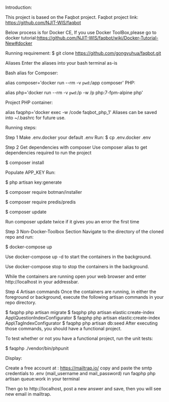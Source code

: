 Introduction:

This project is based on the Faqbot project.
Faqbot project link: https://github.com/NJIT-WIS/faqbot

Below process is for Docker CE, If you use Docker ToolBox,please go to docker tutorial:https://github.com/NJIT-WIS/faqbot/wiki/Docker-Tutorial-New#docker


Running requirement:
$ git clone https://github.com/gongyuhua/faqbot.git

Aliases
Enter the aliases into your bash terminal as-is

Bash alias for Composer:

alias composer='docker run --rm -v `pwd`:/app composer'
PHP:

alias php='docker run --rm -v `pwd`:/p -w /p php:7-fpm-alpine php'

Project PHP container:

alias faqphp='docker exec -w /code faqbot_php_1'
Aliases can be saved into ~/.bashrc for future use.

Running steps:

Step 1
Make .env.docker your default .env
Run:
$ cp .env.docker .env

Step 2
Get dependencies with composer
Use composer alias to get dependencies required to run the project

$ composer install

Populate APP_KEY
Run:

$ php artisan key:generate

$ composer require botman/installer

$ composer require predis/predis

$ composer update

Run composer update twice if it gives you an error the first time

Step 3
Non-Docker-Toolbox Section
Navigate to the directory of the cloned repo and run:

$ docker-compose up

Use docker-compose up -d to start the containers in the background.

Use docker-compose stop to stop the containers in the background.

While the containers are running open your web browser and enter http://localhost in your addressbar.


Step 4
Artisan commands
Once the containers are running, in either the foreground or background, execute the following artisan commands in your repo directory.

$ faqphp php artisan migrate
$ faqphp php artisan elastic:create-index App\\QuestionIndexConfigurator
$ faqphp php artisan elastic:create-index App\\TagIndexConfigurator
$ faqphp php artisan db:seed
After executing those commands, you should have a functional project.

To test whether or not you have a functional project, run the unit tests:

$ faqphp ./vendor/bin/phpunit


Display:

Create a free account at : https://mailtrap.io/
copy and paste the smtp credentials to .env (mail_username and mail_password)
run faqphp php artisan queue:work in your terminal 

Then go to http://localhost, post a new answer and save, then you will see new email in mailtrap.



